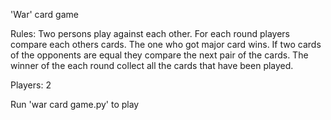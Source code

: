 'War' card game

Rules:
Two persons play against each other. For each round players compare each others cards. The one who got major card wins.
If two cards of the opponents are equal they compare the next pair of the cards.
The winner of the each round collect all the cards that have been played.

Players: 2

Run 'war card game.py' to play
